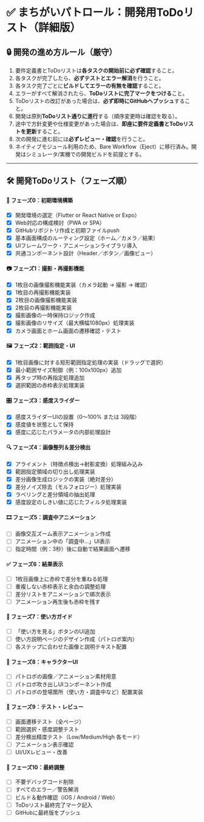 # ✅ まちがいパトロール：開発用ToDoリスト（詳細版）

## 🔒 開発の進め方ルール（厳守）
1. 要件定義書とToDoリストは**各タスクの開始前に必ず確認**すること。
2. 各タスクが完了したら、**必ずテストとエラー解消**を行うこと。
3. 各タスク完了ごとに**ビルドしてエラーの有無を確認**すること。
4. エラーがすべて解消されたら、**ToDoリストに完了マークをつける**こと。
5. ToDoリストの改訂があった場合は、**必ず即時にGitHubへプッシュ**すること。
6. 開発は原則**ToDoリスト通りに進行**する（順序変更時は確認を取る）。
7. 途中で方針変更や仕様変更があった場合は、**即座に要件定義書とToDoリストを更新**すること。
8. 次の開発に進む前には**必ずレビュー・確認**を行うこと。
9. ネイティブモジュール利用のため、Bare Workflow（Eject）に移行済み。開発はシミュレータ/実機での開発ビルドを前提とする。

---

## 🛠 開発ToDoリスト（フェーズ順）

#### 📁 フェーズ0：初期環境構築
- [x] 開発環境の選定（Flutter or React Native or Expo）
- [x] Web対応の構成検討（PWA or SPA）
- [x] GitHubリポジトリ作成と初期ファイルpush
- [x] 基本画面構成のルーティング設定（ホーム／カメラ／結果）
- [x] UIフレームワーク・アニメーションライブラリ導入
- [x] 共通コンポーネント設計（Header／ボタン／画像ビュー）

#### 📷 フェーズ1：撮影・再撮影機能
- [x] 1枚目の画像撮影機能実装（カメラ起動 → 撮影 → 確認）
- [x] 1枚目の再撮影機能実装
- [x] 2枚目の画像撮影機能実装
- [x] 2枚目の再撮影機能実装
- [x] 撮影画像の一時保持ロジック作成
- [x] 撮影画像のリサイズ（最大横幅1080px）処理実装
- [x] カメラ画面とホーム画面の遷移確認・テスト

#### 🖼 フェーズ2：範囲指定・UI
- [x] 1枚目画像に対する矩形範囲指定処理の実装（ドラッグで選択）
- [x] 最小範囲サイズ制御（例：100x100px）追加
- [x] 再タップ時の再指定処理追加
- [x] 選択範囲の赤枠表示処理実装

#### 🎛 フェーズ3：感度スライダー
- [x] 感度スライダーUIの設置（0〜100% または 3段階）
- [x] 感度値を状態として保持
- [x] 感度に応じたパラメータの内部処理設計

#### 🔍 フェーズ4：画像整列＆差分検出
- [x] アライメント（特徴点検出→射影変換）処理組み込み
- [x] 範囲指定領域の切り出し処理実装
- [x] 差分画像生成ロジックの実装（絶対差分）
- [x] 差分ノイズ除去（モルフォロジー）処理実装
- [x] ラベリングと差分領域の抽出処理
- [x] 感度設定のしきい値に応じたフィルタ処理実装

#### 🎞 フェーズ5：調査中アニメーション
- [ ] 画像交互ズーム表示アニメーション作成
- [ ] アニメーション中の「調査中…」UI表示
- [ ] 指定時間（例：3秒）後に自動で結果画面へ遷移

#### ✅ フェーズ6：結果表示
- [ ] 1枚目画像上に赤枠で差分を重ねる処理
- [ ] 重複しない赤枠表示と余白の調整処理
- [ ] 差分リストをアニメーションで順次表示
- [ ] アニメーション再生後も赤枠を残す

#### 📘 フェーズ7：使い方ガイド
- [ ] 「使い方を見る」ボタンのUI追加
- [ ] 使い方説明ページのデザイン作成（パトロボ案内）
- [ ] 各ステップに合わせた画像と説明テキスト配置

#### 🤖 フェーズ8：キャラクターUI
- [ ] パトロボの画像／アニメーション素材用意
- [ ] パトロボ吹き出しUIコンポーネント作成
- [ ] パトロボの登場箇所（使い方・調査中など）配置実装

#### 🧪 フェーズ9：テスト・レビュー
- [ ] 画面遷移テスト（全ページ）
- [ ] 範囲選択・感度調整テスト
- [ ] 差分検出精度テスト（Low/Medium/High 各モード）
- [ ] アニメーション表示確認
- [ ] UI/UXレビュー・改善

#### 🧹 フェーズ10：最終調整
- [ ] 不要デバッグコード削除
- [ ] すべてのエラー／警告解消
- [ ] ビルド＆動作確認（iOS / Android / Web）
- [ ] ToDoリスト最終完了マーク記入
- [ ] GitHubに最終版をプッシュ
